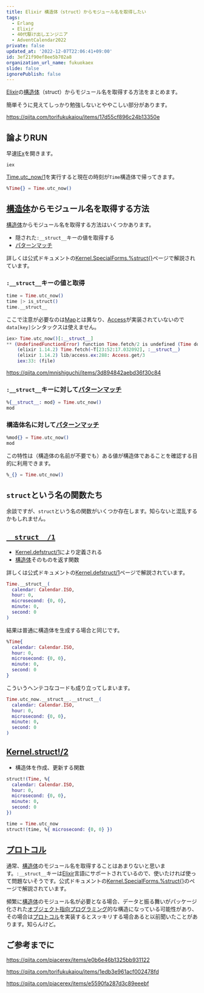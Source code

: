```yaml
---
title: Elixir 構造体（struct）からモジュール名を取得したい
tags:
  - Erlang
  - Elixir
  - 40代駆け出しエンジニア
  - AdventCalendar2022
private: false
updated_at: '2022-12-07T22:06:41+09:00'
id: 3ef21f90ef8ee5b702a8
organization_url_name: fukuokaex
slide: false
ignorePublish: false
---
```


[Elixir]: https://elixir-lang.org/
[Erlang]: https://www.erlang.org/
[Phoenix]: https://www.phoenixframework.org/
[Nerves]: https://hexdocs.pm/nerves
[Livebook]: https://livebook.dev/
[IEx]: https://elixirschool.com/ja/lessons/basics/basics/#%E5%AF%BE%E8%A9%B1%E3%83%A2%E3%83%BC%E3%83%89
[Time.utc_now/1]: https://hexdocs.pm/elixir/Time.html#utc_now/1
[プロトコル]: https://elixirschool.com/ja/lessons/advanced/protocols
[オブジェクト指向プログラミング]: https://ja.wikipedia.org/wiki/%E3%82%AA%E3%83%96%E3%82%B8%E3%82%A7%E3%82%AF%E3%83%88%E6%8C%87%E5%90%91%E3%83%97%E3%83%AD%E3%82%B0%E3%83%A9%E3%83%9F%E3%83%B3%E3%82%B0
[__struct__/0]: https://til.hashrocket.com/posts/kfn3wvdqdp-elixir-struct0
[構造体]: https://elixirschool.com/ja/lessons/basics/modules#%E6%A7%8B%E9%80%A0%E4%BD%93-2
[Kernel.struct!/2]: https://hexdocs.pm/elixir/Kernel.html#struct!/2
[Kernel.SpecialForms.%struct{}]: https://hexdocs.pm/elixir/Kernel.SpecialForms.html#%25/2
[Kernel.defstruct/1]: https://hexdocs.pm/elixir/Kernel.html#defstruct/1
[パターンマッチ]: https://elixirschool.com/ja/lessons/basics/pattern_matching
[Map]: https://hexdocs.pm/elixir/Map.html
[Access]: https://hexdocs.pm/elixir/Access.html

[Elixir]の[構造体]（struct）からモジュール名を取得する方法をまとめます。

簡単そうに見えてしっかり勉強しないとややこしい部分があります。

https://qiita.com/torifukukaiou/items/17d55cf896c24b13350e

## 論よりRUN

早速[IEx]を開きます。

```
iex
```

[Time.utc_now/1]を実行すると現在の時刻が`Time`構造体で帰ってきます。

```elixir
%Time{} = Time.utc_now()
```

## [構造体]からモジュール名を取得する方法

[構造体]からモジュール名を取得する方法はいくつかあります。

- 隠された`:__struct__`キーの値を取得する
- [パターンマッチ]

詳しくは公式ドキュメントの[Kernel.SpecialForms.%struct{}]ページで解説されています。

### `:__struct__`キーの値と取得

```elixir
time = Time.utc_now()
time |> is_struct()
time.__struct__
```

ここで注意が必要なのは[Map]とは異なり、[Access]が実装されていないので`data[key]`シンタックスは使えません。

```elixir
iex> Time.utc_now()[:__struct__]
** (UndefinedFunctionError) function Time.fetch/2 is undefined (Time does not implement the Access behaviour. If you are using get_in/put_in/update_in, you can specify the field to be accessed using Access.key!/1)
    (elixir 1.14.2) Time.fetch(~T[23:52:17.032092], :__struct__)
    (elixir 1.14.2) lib/access.ex:288: Access.get/3
    iex:33: (file)
```

https://qiita.com/mnishiguchi/items/3d894842aebd36f30c84

### `:__struct__`キーに対して[パターンマッチ]

```elixir
%{__struct__: mod} = Time.utc_now()
mod
```

### 構造体名に対して[パターンマッチ]

```elixir
%mod{} = Time.utc_now()
mod
```

この特性は（構造体の名前が不要でも）ある値が構造体であることを確認する目的に利用できます。

```elixir
%_{} = Time.utc_now()
```

## `struct`という名の関数たち

余談ですが、`struct`という名の関数がいくつか存在します。知らないと混乱するかもしれません。

## [`__struct__/1`][Kernel.defstruct/1]

- [Kernel.defstruct/1]により定義される
- [構造体]そのものを返す関数

詳しくは公式ドキュメントの[Kernel.defstruct/1]ページで解説されています。

```elixir
Time.__struct__(
  calendar: Calendar.ISO,
  hour: 0,
  microsecond: {0, 0},
  minute: 0,
  second: 0
)
```

結果は普通に構造体を生成する場合と同じです。

```elixir
%Time{
  calendar: Calendar.ISO,
  hour: 0,
  microsecond: {0, 0},
  minute: 0,
  second: 0
}
```

こういうヘンテコなコードも成り立ってしまいます。

```elixir
Time.utc_now.__struct__.__struct__(
  calendar: Calendar.ISO,
  hour: 0,
  microsecond: {0, 0},
  minute: 0,
  second: 0
)
```

## [Kernel.struct!/2]

- 構造体を作成、更新する関数

```elixir
struct!(Time, %{
  calendar: Calendar.ISO,
  hour: 0,
  microsecond: {0, 0},
  minute: 0,
  second: 0
})
```

```elixir
time = Time.utc_now
struct!(time, %{ microsecond: {0, 0} })
```

## [プロトコル]

通常、[構造体]のモジュール名を取得することはあまりないと思います。`:__struct__`キーは[Elixir]言語にサポートされているので、使いたければ使って問題ないそうです。公式ドキュメントの[Kernel.SpecialForms.%struct{}]のページで解説されています。

頻繁に[構造体]のモジュール名が必要となる場合、データと振る舞いがパッケージ化された[オブジェクト指向プログラミング]的な構造になっている可能性があり、その場合は[プロトコル]を実装するとスッキリする場合あると以前聞いたことがあります。知らんけど。

## ご参考までに

https://qiita.com/piacerex/items/e0b6e46b1325bb931122

https://qiita.com/torifukukaiou/items/1edb3e961acf002478fd

https://qiita.com/piacerex/items/e5590fa287d3c89eeebf
